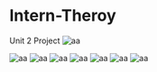 # Intern-Theroy
 Unit 2 Project
<img src='https://pbs.twimg.com/media/FT1hQ1BXsAI216y?format=jpg&name=large' alt='aa' />


<img src='https://pbs.twimg.com/media/FT1hMFLWQAEdHS1?format=jpg&name=large' alt='aa' />



<img src='[https://pbs.twimg.com/media/FT1hQ1BXsAI216y?format=jpg&name=large](https://pbs.twimg.com/media/FT1hQ0_WQAE3Yf6?format=jpg&name=large)' alt='aa' />



<img src='[https://pbs.twimg.com/media/FT1hQ1BXsAI216y?format=jpg&name=large](https://pbs.twimg.com/media/FT1hMFLWQAEdHS1?format=jpg&name=large)' alt='aa' />



<img src='[https://pbs.twimg.com/media/FT1hQ1BXsAI216y?format=jpg&name=large](https://pbs.twimg.com/media/FT1hMFNWAAEaZO0?format=jpg&name=large)' alt='aa' />



<img src='[https://pbs.twimg.com/media/FT1hQ1BXsAI216y?format=jpg&name=large](https://pbs.twimg.com/media/FT1hMFXXwAA4wkx?format=jpg&name=large)' alt='aa' />


<img src='[https://pbs.twimg.com/media/FT1hQ1BXsAI216y?format=jpg&name=large](https://pbs.twimg.com/media/FT1hMFTWAAccMf3?format=jpg&name=large)' alt='aa' />



<img src='https://pbs.twimg.com/media/FT1hQ1BXsAI216y?format=jpg&name=large' alt='aa' />
